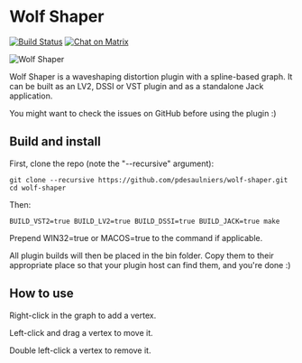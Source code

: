 # Wolf Shaper 
[![Build Status](https://travis-ci.org/pdesaulniers/wolf-shaper.svg?branch=master)](https://travis-ci.org/pdesaulniers/wolf-shaper)
[![Chat on Matrix](https://matrix.to/img/matrix-badge.svg)](https://riot.im/app/#/user/@pdesaulniers:matrix.org?action=chat)

![Wolf Shaper](https://raw.githubusercontent.com/pdesaulniers/spoonie-waveshaper/master/plugins/WaveShaper/Screenshot.png)

Wolf Shaper is a waveshaping distortion plugin with a spline-based graph. It can be built as an LV2, DSSI or VST plugin and as a standalone Jack application.

You might want to check the issues on GitHub before using the plugin :)

## Build and install

First, clone the repo (note the "--recursive" argument):

```
git clone --recursive https://github.com/pdesaulniers/wolf-shaper.git
cd wolf-shaper
```

Then:

```
BUILD_VST2=true BUILD_LV2=true BUILD_DSSI=true BUILD_JACK=true make
```

Prepend WIN32=true or MACOS=true to the command if applicable.

All plugin builds will then be placed in the bin folder. Copy them to their appropriate place so that your plugin host can find them, and you're done :)

## How to use

Right-click in the graph to add a vertex. 

Left-click and drag a vertex to move it.

Double left-click a vertex to remove it.
